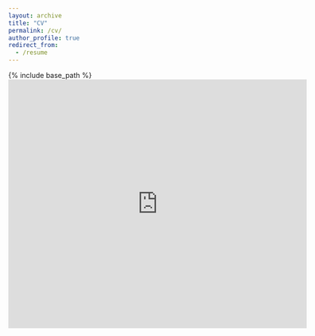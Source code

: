 ```yaml
---
layout: archive
title: "CV"
permalink: /cv/
author_profile: true
redirect_from:
  - /resume
---
```


{% include base_path %}
<embed src="https://zaidsheikh.github.io/files/CV.pdf" type="application/pdf" width="600px" height="500px" />
